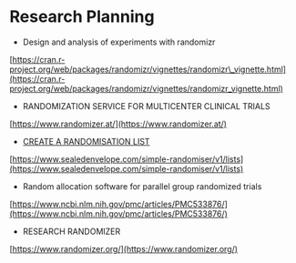 # Research Planning

* Design and analysis of experiments with randomizr

[https://cran.r-project.org/web/packages/randomizr/vignettes/randomizr\_vignette.html](https://cran.r-project.org/web/packages/randomizr/vignettes/randomizr_vignette.html)

* RANDOMIZATION SERVICE FOR MULTICENTER CLINICAL TRIALS

[https://www.randomizer.at/](https://www.randomizer.at/)

* [CREATE A RANDOMISATION LIST](https://www.sealedenvelope.com/simple-randomiser/v1/lists)

[https://www.sealedenvelope.com/simple-randomiser/v1/lists](https://www.sealedenvelope.com/simple-randomiser/v1/lists)

* Random allocation software for parallel group randomized trials

[https://www.ncbi.nlm.nih.gov/pmc/articles/PMC533876/](https://www.ncbi.nlm.nih.gov/pmc/articles/PMC533876/)

* RESEARCH RANDOMIZER

[https://www.randomizer.org/](https://www.randomizer.org/)

